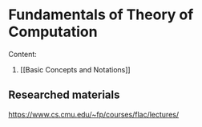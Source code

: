 # Fundamentals of Theory of Computation

Content:
1. [[Basic Concepts and Notations]]

## Researched materials

https://www.cs.cmu.edu/~fp/courses/flac/lectures/